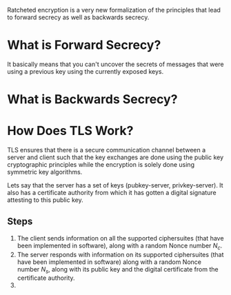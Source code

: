 Ratcheted encryption is a very new formalization of the principles that lead to forward secrecy as well as backwards secrecy.
# What is Forward Secrecy?
It basically means that you can't uncover the secrets of messages that were using a previous key using the currently exposed keys.
# What is Backwards Secrecy?
# How Does TLS Work?
TLS ensures that there is a secure communication channel between a server and client such that the key exchanges are done using the public key cryptographic principles while the encryption is solely done using symmetric key algorithms.

Lets say that the server has a set of keys (pubkey-server, privkey-server). It also has a certificate authority from which it has gotten a digital signature attesting to this public key.
## Steps
1. The client sends information on all the supported ciphersuites (that have been implemented in software), along with a random Nonce number $N_c$.
2. The server responds with information on its supported ciphersuites (that have been implemented in software) along with a random Nonce number $N_s$, along with its public key and the digital certificate from the certificate authority.
3. 